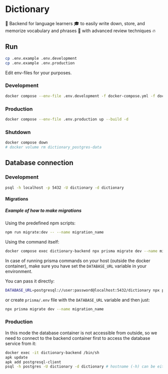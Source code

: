 # Dictionary

🚀 Backend for language learners 🎓 to easily write down, store, and memorize vocabulary and phrases 📘 with advanced review techniques 🔥

## Run

```bash
cp .env.example .env.development
cp .env.example .env.production
```

Edit env-files for your purposes.

### Development

```bash
docker compose --env-file .env.development -f docker-compose.yml -f docker-compose.development.yml up --build
```

### Production

```bash
docker compose --env-file .env.production up --build -d
```

### Shutdown

```bash
docker compose down
# docker volume rm dictionary_postgres-data
```

## Database connection

### Development

```bash
psql -h localhost -p 5432 -U dictionary -d dictionary
```

#### Migrations

##### Example of how to make migrations

Using the predefined npm scripts:

```bash
npm run migrate:dev -- --name migration_name
```

Using the command itself:

```bash
docker compose exec dictionary-backend npx prisma migrate dev --name migration_name
```

In case of running prisma commands on your host (outside the docker container), make sure you have set the `DATABASE_URL` variable in your environment.

You can pass it directly:

```bash
DATABASE_URL=postgresql://user:password@localhost:5432/dictionary npx prisma migrate dev --name migration_name
```

or create `prisma/.env` file with the `DATABASE_URL` variable and then just:

```bash
npx prisma migrate dev --name migration_name
```

### Production

In this mode the database container is not accessible from outside, so we need to connect to the backend container first to access the database service from it:

```bash
docker exec -it dictionary-backend /bin/sh
apk update
apk add postgresql-client
psql -h postgres -U dictionary -d dictionary # hostname (-h) can be either the service name or the container name from the docker compose config
```
